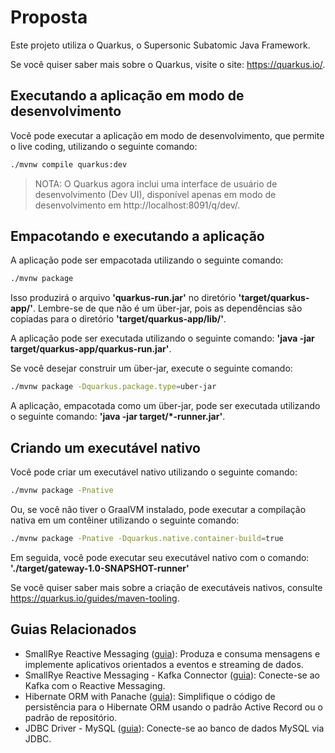 # Proposta
Este projeto utiliza o Quarkus, o Supersonic Subatomic Java Framework.

Se você quiser saber mais sobre o Quarkus, visite o site: https://quarkus.io/.

## Executando a aplicação em modo de desenvolvimento
Você pode executar a aplicação em modo de desenvolvimento, que permite o live coding, utilizando o seguinte comando:

```bash
./mvnw compile quarkus:dev
```
> NOTA: O Quarkus agora inclui uma interface de usuário de desenvolvimento (Dev UI), disponível apenas em modo de desenvolvimento em http://localhost:8091/q/dev/.

## Empacotando e executando a aplicação
A aplicação pode ser empacotada utilizando o seguinte comando:

```bash
./mvnw package
```
Isso produzirá o arquivo **'quarkus-run.jar'** no diretório **'target/quarkus-app/'**.
Lembre-se de que não é um über-jar, pois as dependências são copiadas para o diretório **'target/quarkus-app/lib/'**.

A aplicação pode ser executada utilizando o seguinte comando: **'java -jar target/quarkus-app/quarkus-run.jar'**.

Se você desejar construir um über-jar, execute o seguinte comando:

```bash
./mvnw package -Dquarkus.package.type=uber-jar
```
A aplicação, empacotada como um über-jar, pode ser executada utilizando o seguinte comando: **'java -jar target/*-runner.jar'**.

## Criando um executável nativo
Você pode criar um executável nativo utilizando o seguinte comando:

```bash
./mvnw package -Pnative
```
Ou, se você não tiver o GraalVM instalado, pode executar a compilação nativa em um contêiner utilizando o seguinte comando:

```bash
./mvnw package -Pnative -Dquarkus.native.container-build=true
```
Em seguida, você pode executar seu executável nativo com o comando: **'./target/gateway-1.0-SNAPSHOT-runner'**

Se você quiser saber mais sobre a criação de executáveis nativos, consulte https://quarkus.io/guides/maven-tooling.

## Guias Relacionados
- SmallRye Reactive Messaging ([guia](https://quarkus.io/guides/reactive-messaging)): Produza e consuma mensagens e implemente aplicativos orientados a eventos e streaming de dados.
- SmallRye Reactive Messaging - Kafka Connector ([guia](https://quarkus.io/guides/kafka-reactive-getting-started)): Conecte-se ao Kafka com o Reactive Messaging.
- Hibernate ORM with Panache ([guia](https://quarkus.io/guides/hibernate-orm-panache)): Simplifique o código de persistência para o Hibernate ORM usando o padrão Active Record ou o padrão de repositório.
- JDBC Driver - MySQL ([guia](https://quarkus.io/guides/datasource)): Conecte-se ao banco de dados MySQL via JDBC.

